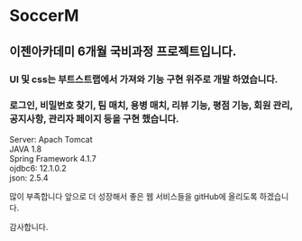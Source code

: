 # SoccerM
## 이젠아카데미 6개월 국비과정 프로젝트입니다.

### UI 및 css는 부트스트랩에서 가져와 기능 구현 위주로 개발 하였습니다.

### 로그인, 비밀번호 찾기, 팀 매치, 용병 매치, 리뷰 기능, 평점 기능, 회원 관리, 공지사항, 관리자 페이지 등을 구현 했습니다.  ###

   Server: Apach Tomcat  
   JAVA 1.8  
   Spring Framework 4.1.7  
   ojdbc6: 12.1.0.2  
   json: 2.5.4 



많이 부족합니다 앞으로 더 성장해서 좋은 웹 서비스들을 gitHub에 올리도록 하겠습니다.

감사합니다.
